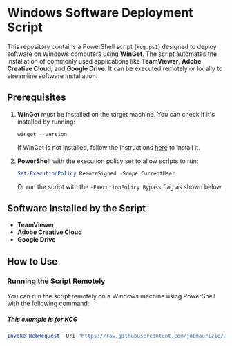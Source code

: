 # Windows Software Deployment Script

This repository contains a PowerShell script (`kcg.ps1`) designed to deploy software on Windows computers using **WinGet**. The script automates the installation of commonly used applications like **TeamViewer**, **Adobe Creative Cloud**, and **Google Drive**. It can be executed remotely or locally to streamline software installation.

## Prerequisites

1. **WinGet** must be installed on the target machine. You can check if it's installed by running:

    ```powershell
    winget --version
    ```

    If WinGet is not installed, follow the instructions [here](https://github.com/microsoft/winget-cli#installing-the-client) to install it.

2. **PowerShell** with the execution policy set to allow scripts to run:

    ```powershell
    Set-ExecutionPolicy RemoteSigned -Scope CurrentUser
    ```

    Or run the script with the `-ExecutionPolicy Bypass` flag as shown below.

## Software Installed by the Script

- **TeamViewer**
- **Adobe Creative Cloud**
- **Google Drive**

## How to Use

### Running the Script Remotely

You can run the script remotely on a Windows machine using PowerShell with the following command:

##### This example is for KCG
```powershell
Invoke-WebRequest -Uri "https://raw.githubusercontent.com/jobmaurizio/windows-deployment/main/kcg.ps1" -OutFile "$env:temp\kcg.ps1"; powershell -ExecutionPolicy Bypass -File "$env:temp\kcg.ps1"
